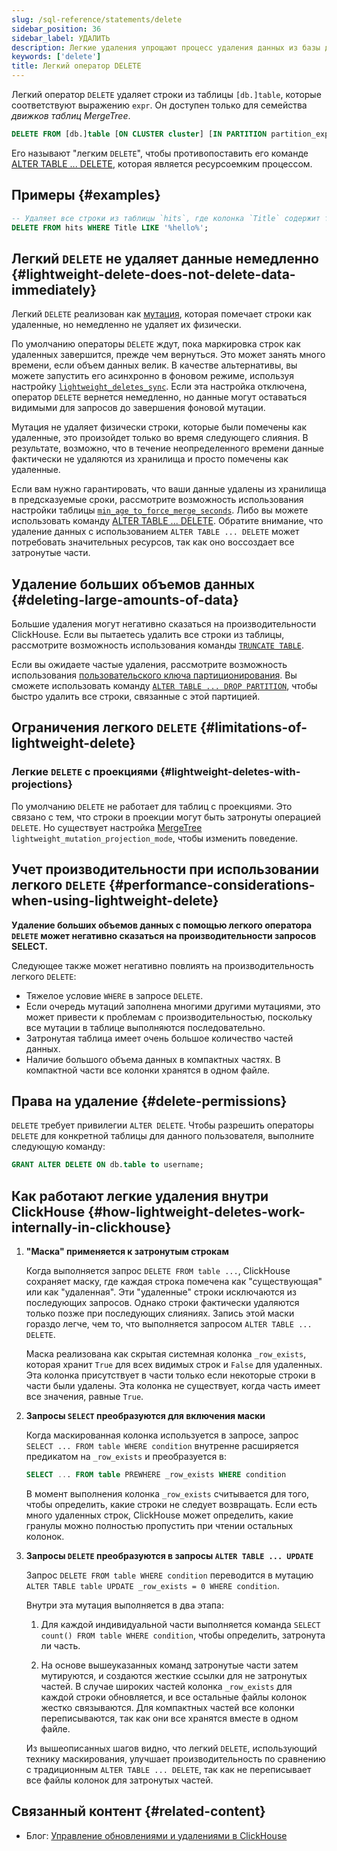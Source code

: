 ```yaml
---
slug: /sql-reference/statements/delete
sidebar_position: 36
sidebar_label: УДАЛИТЬ
description: Легкие удаления упрощают процесс удаления данных из базы данных.
keywords: ['delete']
title: Легкий оператор DELETE
---
```


Легкий оператор `DELETE` удаляет строки из таблицы `[db.]table`, которые соответствуют выражению `expr`. Он доступен только для семейства *движков таблиц MergeTree*.

``` sql
DELETE FROM [db.]table [ON CLUSTER cluster] [IN PARTITION partition_expr] WHERE expr;
```

Его называют "легким `DELETE`", чтобы противопоставить его команде [ALTER TABLE ... DELETE](/sql-reference/statements/alter/delete), которая является ресурсоемким процессом.

## Примеры {#examples}

```sql
-- Удаляет все строки из таблицы `hits`, где колонка `Title` содержит текст `hello`
DELETE FROM hits WHERE Title LIKE '%hello%';
```

## Легкий `DELETE` не удаляет данные немедленно {#lightweight-delete-does-not-delete-data-immediately}

Легкий `DELETE` реализован как [мутация](/sql-reference/statements/alter#mutations), которая помечает строки как удаленные, но немедленно не удаляет их физически.

По умолчанию операторы `DELETE` ждут, пока маркировка строк как удаленных завершится, прежде чем вернуться. Это может занять много времени, если объем данных велик. В качестве альтернативы, вы можете запустить его асинхронно в фоновом режиме, используя настройку [`lightweight_deletes_sync`](/operations/settings/settings#lightweight_deletes_sync). Если эта настройка отключена, оператор `DELETE` вернется немедленно, но данные могут оставаться видимыми для запросов до завершения фоновой мутации.

Мутация не удаляет физически строки, которые были помечены как удаленные, это произойдет только во время следующего слияния. В результате, возможно, что в течение неопределенного времени данные фактически не удаляются из хранилища и просто помечены как удаленные.

Если вам нужно гарантировать, что ваши данные удалены из хранилища в предсказуемые сроки, рассмотрите возможность использования настройки таблицы [`min_age_to_force_merge_seconds`](/operations/settings/merge-tree-settings#min_age_to_force_merge_seconds). Либо вы можете использовать команду [ALTER TABLE ... DELETE](/sql-reference/statements/alter/delete). Обратите внимание, что удаление данных с использованием `ALTER TABLE ... DELETE` может потребовать значительных ресурсов, так как оно воссоздает все затронутые части.

## Удаление больших объемов данных {#deleting-large-amounts-of-data}

Большие удаления могут негативно сказаться на производительности ClickHouse. Если вы пытаетесь удалить все строки из таблицы, рассмотрите возможность использования команды [`TRUNCATE TABLE`](/sql-reference/statements/truncate).

Если вы ожидаете частые удаления, рассмотрите возможность использования [пользовательского ключа партиционирования](/engines/table-engines/mergetree-family/custom-partitioning-key). Вы сможете использовать команду [`ALTER TABLE ... DROP PARTITION`](/sql-reference/statements/alter/partition#drop-partitionpart), чтобы быстро удалить все строки, связанные с этой партицией.

## Ограничения легкого `DELETE` {#limitations-of-lightweight-delete}

### Легкие `DELETE` с проекциями {#lightweight-deletes-with-projections}

По умолчанию `DELETE` не работает для таблиц с проекциями. Это связано с тем, что строки в проекции могут быть затронуты операцией `DELETE`. Но существует настройка [MergeTree](/operations/settings/merge-tree-settings) `lightweight_mutation_projection_mode`, чтобы изменить поведение.

## Учет производительности при использовании легкого `DELETE` {#performance-considerations-when-using-lightweight-delete}

**Удаление больших объемов данных с помощью легкого оператора `DELETE` может негативно сказаться на производительности запросов SELECT.**

Следующее также может негативно повлиять на производительность легкого `DELETE`:

- Тяжелое условие `WHERE` в запросе `DELETE`.
- Если очередь мутаций заполнена многими другими мутациями, это может привести к проблемам с производительностью, поскольку все мутации в таблице выполняются последовательно.
- Затронутая таблица имеет очень большое количество частей данных.
- Наличие большого объема данных в компактных частях. В компактной части все колонки хранятся в одном файле.

## Права на удаление {#delete-permissions}

`DELETE` требует привилегии `ALTER DELETE`. Чтобы разрешить операторы `DELETE` для конкретной таблицы для данного пользователя, выполните следующую команду:

```sql
GRANT ALTER DELETE ON db.table to username;
```

## Как работают легкие удаления внутри ClickHouse {#how-lightweight-deletes-work-internally-in-clickhouse}

1. **"Маска" применяется к затронутым строкам**

   Когда выполняется запрос `DELETE FROM table ...`, ClickHouse сохраняет маску, где каждая строка помечена как "существующая" или как "удаленная". Эти "удаленные" строки исключаются из последующих запросов. Однако строки фактически удаляются только позже при последующих слияниях. Запись этой маски гораздо легче, чем то, что выполняется запросом `ALTER TABLE ... DELETE`.

   Маска реализована как скрытая системная колонка `_row_exists`, которая хранит `True` для всех видимых строк и `False` для удаленных. Эта колонка присутствует в части только если некоторые строки в части были удалены. Эта колонка не существует, когда часть имеет все значения, равные `True`.

2. **Запросы `SELECT` преобразуются для включения маски**

   Когда маскированная колонка используется в запросе, запрос `SELECT ... FROM table WHERE condition` внутренне расширяется предикатом на `_row_exists` и преобразуется в:
   ```sql
   SELECT ... FROM table PREWHERE _row_exists WHERE condition
   ```
   В момент выполнения колонка `_row_exists` считывается для того, чтобы определить, какие строки не следует возвращать. Если есть много удаленных строк, ClickHouse может определить, какие гранулы можно полностью пропустить при чтении остальных колонок.

3. **Запросы `DELETE` преобразуются в запросы `ALTER TABLE ... UPDATE`**

   Запрос `DELETE FROM table WHERE condition` переводится в мутацию `ALTER TABLE table UPDATE _row_exists = 0 WHERE condition`.

   Внутри эта мутация выполняется в два этапа:

   1. Для каждой индивидуальной части выполняется команда `SELECT count() FROM table WHERE condition`, чтобы определить, затронута ли часть.

   2. На основе вышеуказанных команд затронутые части затем мутируются, и создаются жесткие ссылки для не затронутых частей. В случае широких частей колонка `_row_exists` для каждой строки обновляется, и все остальные файлы колонок жестко связываются. Для компактных частей все колонки переписываются, так как они все хранятся вместе в одном файле.

   Из вышеописанных шагов видно, что легкий `DELETE`, использующий технику маскирования, улучшает производительность по сравнению с традиционным `ALTER TABLE ... DELETE`, так как не переписывает все файлы колонок для затронутых частей.

## Связанный контент {#related-content}

- Блог: [Управление обновлениями и удалениями в ClickHouse](https://clickhouse.com/blog/handling-updates-and-deletes-in-clickhouse)
